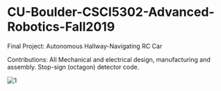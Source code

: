 # CU-Boulder-CSCI5302-Advanced-Robotics-Fall2019
Final Project: Autonomous Hallway-Navigating RC Car

Contributions: All Mechanical and electrical design, manufacturing and assembly. Stop-sign (octagon) detector code. 

![1](https://github.com/scott364/CU-Boulder-CSCI5302-Advanced-Robotics-Fall2019/blob/master/AdvRobotics.png)

